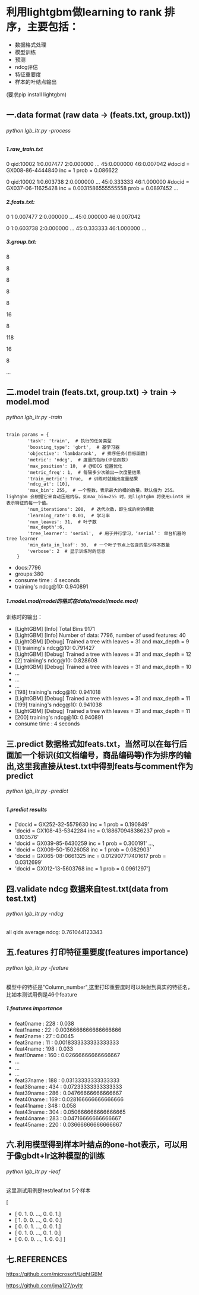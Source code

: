 # 利用lightgbm做learning to rank 排序，主要包括：
- 数据格式处理
- 模型训练
- 预测
- ndcg评估
- 特征重要度
- 样本的叶结点输出

(要求pip install lightgbm)

## 一.data format (raw data -> (feats.txt, group.txt))

###### python lgb_ltr.py -process

##### 1.raw_train.txt

0 qid:10002 1:0.007477 2:0.000000 ... 45:0.000000 46:0.007042 #docid = GX008-86-4444840 inc = 1 prob = 0.086622

0 qid:10002 1:0.603738 2:0.000000 ... 45:0.333333 46:1.000000 #docid = GX037-06-11625428 inc = 0.0031586555555558 prob = 0.0897452
...

##### 2.feats.txt:

0 1:0.007477 2:0.000000 ... 45:0.000000 46:0.007042

0 1:0.603738 2:0.000000 ... 45:0.333333 46:1.000000
...

##### 3.group.txt:
8

8

8

8

8

16

8

118

16

8

...

## 二.model train (feats.txt, group.txt) -> train -> model.mod

###### python lgb_ltr.py -train



    train params = {
            'task': 'train',  # 执行的任务类型
            'boosting_type': 'gbrt',  # 基学习器
            'objective': 'lambdarank',  # 排序任务(目标函数)
            'metric': 'ndcg',  # 度量的指标(评估函数)
            'max_position': 10,  # @NDCG 位置优化
            'metric_freq': 1,  # 每隔多少次输出一次度量结果
            'train_metric': True,  # 训练时就输出度量结果
            'ndcg_at': [10],
            'max_bin': 255,  # 一个整数，表示最大的桶的数量。默认值为 255。lightgbm 会根据它来自动压缩内存。如max_bin=255 时，则lightgbm 将使用uint8 来表示特征的每一个值。
            'num_iterations': 200,  # 迭代次数，即生成的树的棵数
            'learning_rate': 0.01,  # 学习率
            'num_leaves': 31,  # 叶子数
            'max_depth':6,
            'tree_learner': 'serial',  # 用于并行学习，‘serial’： 单台机器的tree learner
            'min_data_in_leaf': 30,  # 一个叶子节点上包含的最少样本数量
            'verbose': 2  # 显示训练时的信息
        }

- docs:7796
- groups:380
- consume time : 4 seconds
- training's ndcg@10: 0.940891

##### 1.model.mod(model的格式在data/model/mode.mod)
训练时的输出：
- [LightGBM] [Info] Total Bins 9171
- [LightGBM] [Info] Number of data: 7796, number of used features: 40
- [LightGBM] [Debug] Trained a tree with leaves = 31 and max_depth = 9
- [1]	training's ndcg@10: 0.791427
- [LightGBM] [Debug] Trained a tree with leaves = 31 and max_depth = 12
- [2]	training's ndcg@10: 0.828608
- [LightGBM] [Debug] Trained a tree with leaves = 31 and max_depth = 10
-  ...
-  ...
-  ...
- [198]	training's ndcg@10: 0.941018
- [LightGBM] [Debug] Trained a tree with leaves = 31 and max_depth = 11
- [199]	training's ndcg@10: 0.941038
- [LightGBM] [Debug] Trained a tree with leaves = 31 and max_depth = 11
- [200]	training's ndcg@10: 0.940891
- consume time : 4 seconds

## 三.predict 数据格式如feats.txt，当然可以在每行后面加一个标识(如文档编号，商品编码等)作为排序的输出,这里我直接从test.txt中得到feats与comment作为predict

###### python lgb_ltr.py -predict

##### 1.predict results

- ['docid = GX252-32-5579630 inc = 1 prob = 0.190849'
-  'docid = GX108-43-5342284 inc = 0.188670948386237 prob = 0.103576'
-  'docid = GX039-85-6430259 inc = 1 prob = 0.300191' ...,
-  'docid = GX009-50-15026058 inc = 1 prob = 0.082903'
-  'docid = GX065-08-0661325 inc = 0.012907717401617 prob = 0.0312699'
-  'docid = GX012-13-5603768 inc = 1 prob = 0.0961297']

## 四.validate ndcg 数据来自test.txt(data from test.txt)

###### python lgb_ltr.py -ndcg

all qids average ndcg:  0.761044123343

## 五.features 打印特征重要度(features importance)

###### python lgb_ltr.py -feature

模型中的特征是"Column_number",这里打印重要度时可以映射到真实的特征名，比如本测试用例是46个feature

##### 1.features importance

 - feat0name : 228 : 0.038
-  feat1name : 22 : 0.0036666666666666666
-  feat2name : 27 : 0.0045
-  feat3name : 11 : 0.0018333333333333333
-  feat4name : 198 : 0.033
-  feat10name : 160 : 0.02666666666666667
-  ...
-  ...
-  ...
-  feat37name : 188 : 0.03133333333333333
-  feat38name : 434 : 0.07233333333333333
-  feat39name : 286 : 0.04766666666666667
-  feat40name : 169 : 0.028166666666666666
-  feat41name : 348 : 0.058
-  feat43name : 304 : 0.050666666666666665
-  feat44name : 283 : 0.04716666666666667
-  feat45name : 220 : 0.03666666666666667

## 六.利用模型得到样本叶结点的one-hot表示，可以用于像gbdt+lr这种模型的训练

###### python lgb_ltr.py -leaf

这里测试用例是test/leaf.txt 5个样本

[
- [ 0.  1.  0. ...,  0.  0.  1.]
-  [ 1.  0.  0. ...,  0.  0.  0.]
-  [ 0.  0.  1. ...,  0.  0.  1.]
-  [ 0.  1.  0. ...,  0.  1.  0.]
-  [ 0.  0.  0. ...,  1.  0.  0.]
]

## 七.REFERENCES

https://github.com/microsoft/LightGBM

https://github.com/jma127/pyltr
